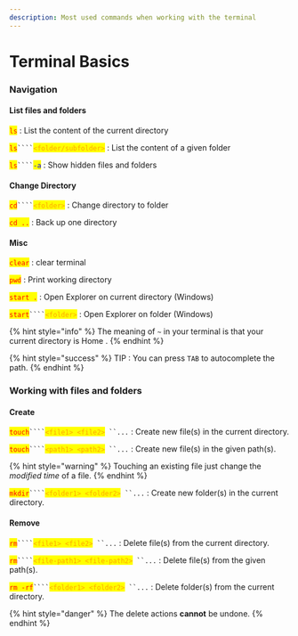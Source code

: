 ```yaml
---
description: Most used commands when working with the terminal
---
```


# Terminal Basics

### Navigation

#### List files and folders

<mark style="color:red;">`ls`</mark> : List the content of the current directory

<mark style="color:red;">`ls`</mark>` ```` `<mark style="color:orange;">`<folder/subfolder>`</mark> : List the content of a given folder

<mark style="color:red;">`ls`</mark>` ```` `<mark style="color:blue;">`-a`</mark> : Show hidden files and folders

#### Change Directory

<mark style="color:red;">`cd`</mark>` ```` `<mark style="color:orange;">`<folder>`</mark> : Change directory to folder

<mark style="color:red;">`cd ..`</mark> : Back up one directory

#### Misc

<mark style="color:red;">`clear`</mark> : clear terminal

<mark style="color:red;">`pwd`</mark> : Print working directory

<mark style="color:red;">`start .`</mark> : Open Explorer on current directory (Windows)

<mark style="color:red;">`start`</mark>` ```` `<mark style="color:orange;">`<folder>`</mark> : Open Explorer on folder (Windows)



{% hint style="info" %}
The meaning of `~` in your terminal is that your current directory is Home .
{% endhint %}

{% hint style="success" %}
TIP : You can press `TAB` to autocomplete the path.
{% endhint %}

### Working with files and folders

#### Create

<mark style="color:red;">`touch`</mark>` ```` `<mark style="color:orange;">`<file1> <file2>`</mark>` ``...`  : Create new file(s) in the current directory.

<mark style="color:red;">`touch`</mark>` ```` `<mark style="color:orange;">`<path1> <path2>`</mark>` ``...`  : Create new file(s) in the given path(s).

{% hint style="warning" %}
Touching an existing file just change the _modified time_ of a file.
{% endhint %}

<mark style="color:red;">`mkdir`</mark>` ```` `<mark style="color:orange;">`<folder1> <folder2>`</mark>` ``...` : Create new folder(s) in the current directory.

#### Remove

<mark style="color:red;">`rm`</mark>` ```` `<mark style="color:orange;">`<file1> <file2>`</mark>` ``...` : Delete file(s) from the current directory.

<mark style="color:red;">`rm`</mark>` ```` `<mark style="color:orange;">`<file-path1> <file-path2>`</mark>` ``...` : Delete file(s) from the given path(s).

<mark style="color:red;">`rm -rf`</mark>` ```` `<mark style="color:orange;">`<folder1> <folder2>`</mark>` ``...` : Delete folder(s) from the current directory.&#x20;

{% hint style="danger" %}
The delete actions **cannot** be undone.
{% endhint %}

